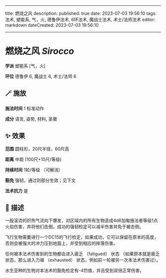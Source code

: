 
---
title: 燃烧之风
description: 
published: true
date: 2023-07-03 19:56:10
tags: 法术, 塑能系, 气，火, 德鲁伊法术, 6环法术, 魔战士法术, 术士/法师法术
editor: markdown
dateCreated: 2023-07-03 19:56:10

---

# **燃烧之风** *Sirocco*

**学派** 塑能系 \[气，火\] 

**环位** 德鲁伊 6, 魔战士 6, 术士/法师 6

## 🪄 施放

**施法时间** 1 标准动作

**成分** 语言, 姿势, 材料, 圣徽

## ✨ 效果  

**范围** 圆柱形，20尺半径，60尺高

**距离** 中距 (100尺+10尺/等级)  

**持续时间** 1轮/等级 （可解消） 

**豁免** 强韧，通过则部分生效；见下文

**法术抗力** 是

## 📖 描述

一股滚烫的炽热气流向下爆发，对区域内的所有生物造成4d6加每施法者等级1点火焰伤害，并将他们击倒。成功的强韧检定可以减半伤害并免于被击倒。

飞行生物需要进行一个DC15的飞行检定，如果成功，它可以保留在原本的高度，否则会被强大的冲力压到地面上，并受到相应的摔落伤害。

任何被本法术伤害到的生物都会进入疲乏 （fatigued） 状态 （如果原本就是疲乏状态，那么进入力竭 （exhausted） 状态，例如前一轮被另一次本法术伤害过）。

水生亚种的生物对本法术的豁免检定有-4罚值，并且受到双倍正常伤害。
    